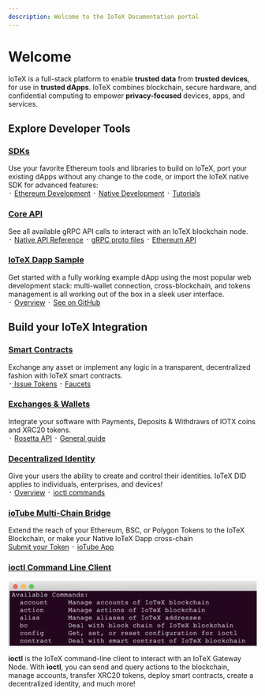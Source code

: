 ```yaml
---
description: Welcome to the IoTeX Documentation portal
---
```


# Welcome

IoTeX is a full-stack platform to enable **trusted data** from **trusted devices**, for use in **trusted dApps**. IoTeX combines blockchain, secure hardware, and confidential computing to empower **privacy-focused** devices, apps, and services.

## Explore Developer Tools <a id="part2"></a>

### [SDKs](native-development/)

Use your favorite Ethereum tools and libraries to build on IoTeX, port your existing dApps without any change to the code, or import the IoTeX native SDK for advanced features:  
᛫ [Ethereum Development](web3-development/) ᛫ [Native Development](native-development/) ᛫ [Tutorials](smart-contracts/)

### [Core API](reference/node-core-api-grpc.md)

See all available gRPC API calls to interact with an IoTeX blockchain node.  
᛫ [Native API Reference](reference/node-core-api-grpc.md) ᛫ [gRPC proto files](https://github.com/iotexproject/iotex-proto) ᛫ [Ethereum API](reference/babel-web3-api.md)

### [IoTeX Dapp Sample](get-started/iotex-dapp-starter.md)

Get started with a fully working example dApp using the most popular web development stack: multi-wallet connection, cross-blockchain, and tokens management is all working out of the box in a sleek user interface.   
᛫ [Overview](get-started/iotex-dapp-starter.md) ᛫ [See on GitHub ](https://github.com/iotexproject/iotex-dapp-sample-v2)

## Build your IoTeX Integration

### [Smart Contracts](smart-contracts/)

Exchange any asset or implement any logic in a transparent, decentralized fashion with IoTeX smart contracts.   
᛫[ ](https://ide.iotex.io/)[Issue Tokens](smart-contracts/introduction/) ᛫ [Faucets](get-started/iotx-faucets.md)

### [Exchanges & Wallets](more-resources/exchange-integration/general-guide.md)

Integrate your software with Payments, Deposits & Withdraws of IOTX coins and XRC20 tokens.  
᛫ [Rosetta API](more-resources/exchange-integration/rosetta-api.md) ᛫ [General guide](more-resources/exchange-integration/)

### [Decentralized Identity](middleware-1/decentralized-identity/)

Give your users the ability to create and control their identities. IoTeX DID applies to individuals, enterprises, and devices!  
᛫ [Overview](https://docs.iotex.io/developer/did/overview.html) ᛫ [ioctl commands](https://docs.iotex.io/developer/ioctl/did.html)

### [ioTube Multi-Chain Bridge](https://tube.iotex.io)

Extend the reach of your Ethereum, BSC, or Polygon Tokens to the IoTeX Blockchain, or make your Native IoTeX Dapp cross-chain   
[Submit your Token](https://github.com/iotexproject/ioTube/issues/new?assignees=guo&labels=Token-Pending-Review&template=iotube-new-token-submission.md&title=) ᛫ [ioTube App ](https://tube.iotex.io/)

### [ioctl Command Line Client](reference/ioctl-cli-reference/)

![](.gitbook/assets/image%20%286%29.png)

**ioctl** is the IoTeX command-line client to interact with an IoTeX Gateway Node. With **ioctl**, you can send and query actions to the blockchain, manage accounts, transfer XRC20 tokens, deploy smart contracts, create a decentralized identity, and much more!

